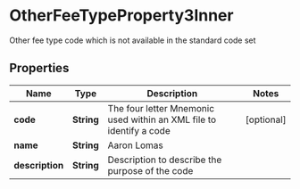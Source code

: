 

# OtherFeeTypeProperty3Inner

Other fee type code which is not available in the standard code set

## Properties

| Name | Type | Description | Notes |
|------------ | ------------- | ------------- | -------------|
|**code** | **String** | The four letter Mnemonic used within an XML file to identify a code |  [optional] |
|**name** | **String** | Aaron Lomas |  |
|**description** | **String** | Description to describe the purpose of the code |  |



